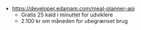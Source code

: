 - https://developer.edamam.com/meal-planner-api
	- Gratis 25 kald i minuttet for udviklere
	- 2.100 kr om måneden for ubegrænset brug 
```

```
